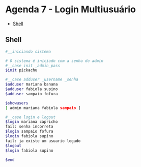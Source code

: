 # Agenda 7 - Login Multiusuário

<!--TOC_BEGIN-->
- [Shell](#shell)

<!--TOC_END-->

## Shell

```bash
#__iniciando sistema

# O sistema é iniciado com a senha do admin
#__case init _admin_pass
$init pickachu

#__case adduser _username _senha
$adduser mariana banana
$adduser fabiola supino
$adduser sampaio fofura

$showusers
[ admin mariana fabiola sampaio ]

#__case login e logout
$login mariana capricho
fail: senha incorreta
$login sampaio fofura
$login fabiola supino
fail: ja existe um usuario logado
$logout
$login fabiola supino

$end
```

